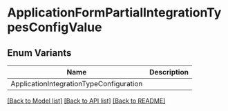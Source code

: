 # ApplicationFormPartialIntegrationTypesConfigValue

## Enum Variants

| Name | Description |
|---- | -----|
| ApplicationIntegrationTypeConfiguration |  |

[[Back to Model list]](../README.md#documentation-for-models) [[Back to API list]](../README.md#documentation-for-api-endpoints) [[Back to README]](../README.md)


